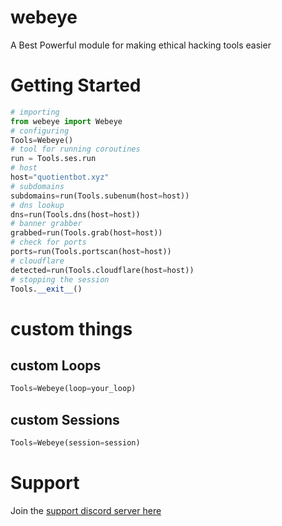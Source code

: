 # webeye
A Best Powerful module for making ethical hacking tools easier<br />
# Getting Started
```py
# importing
from webeye import Webeye
# configuring
Tools=Webeye()
# tool for running coroutines
run = Tools.ses.run
# host 
host="quotientbot.xyz"
# subdomains
subdomains=run(Tools.subenum(host=host))
# dns lookup
dns=run(Tools.dns(host=host))
# banner grabber
grabbed=run(Tools.grab(host=host))
# check for ports
ports=run(Tools.portscan(host=host))
# cloudflare
detected=run(Tools.cloudflare(host=host))
# stopping the session
Tools.__exit__()
```
# custom things

## custom Loops
```py
Tools=Webeye(loop=your_loop)
```
## custom Sessions
```py
Tools=Webeye(session=session)
```
# Support
Join the [support discord server here](https://discord.gg/xmu36SbCXC)
